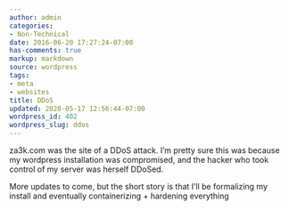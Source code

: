 ```yaml
---
author: admin
categories:
- Non-Technical
date: 2016-06-20 17:27:24-07:00
has-comments: true
markup: markdown
source: wordpress
tags:
- meta
- websites
title: DDoS
updated: 2020-05-17 12:56:44-07:00
wordpress_id: 402
wordpress_slug: ddos
---
```

za3k.com was the site of a DDoS attack. I’m pretty sure this was because my wordpress installation was compromised, and the hacker who took control of my server was herself DDoSed.

More updates to come, but the short story is that I’ll be formalizing my install and eventually containerizing + hardening everything
